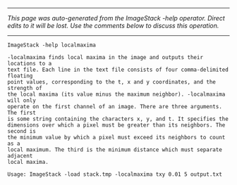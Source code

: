 
---

_This page was auto-generated from the ImageStack -help operator. Direct edits to it will be lost. Use the comments below to discuss this operation._

---

```
ImageStack -help localmaxima

-localmaxima finds local maxima in the image and outputs their locations to a
text file. Each line in the text file consists of four comma-delimited floating
point values, corresponding to the t, x and y coordinates, and the strength of
the local maxima (its value minus the maximum neighbor). -localmaxima will only
operate on the first channel of an image. There are three arguments. The first
is some string containing the characters x, y, and t. It specifies the
dimensions over which a pixel must be greater than its neighbors. The second is
the minimum value by which a pixel must exceed its neighbors to count as a
local maximum. The third is the minimum distance which must separate adjacent
local maxima.

Usage: ImageStack -load stack.tmp -localmaxima txy 0.01 5 output.txt
```